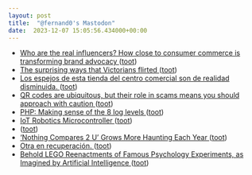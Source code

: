 ```yaml
---
layout: post
title:  "@fernand0's Mastodon"
date:  2023-12-07 15:05:56.434000+00:00
---
```

*  [Who are the real influencers? How close to consumer commerce is transforming brand advocacy  ](https://medium.com/@goodrebels/who-are-the-real-influencers-how-close-to-consumer-commerce-is-transforming-brand-advocacy-d29b92337959) ([toot](https://mastodon.social/@fernand0/111539752562238015))
*  [The surprising ways that Victorians flirted ](https://www.bbc.com/culture/article/20220114-the-surprising-ways-that-victorians-flirte) ([toot](https://mastodon.social/@fernand0/111539123824938613))
*  [Los espejos de esta tienda del centro comercial son de realidad disminuida.  ](https://mastodon.social/tags/tipin) ([toot](https://mastodon.social/@fernand0/111539100440383589))
*  [QR codes are ubiquitous, but their role in scams means you should approach with caution ](https://mashable.com/article/beware-qr-code-scam) ([toot](https://mastodon.social/@fernand0/111538919917651251))
*  [PHP: Making sense of the 8 log levels  ](https://darkghosthunter.medium.com/php-making-sense-of-the-8-log-levels-ddd27c4719a) ([toot](https://mastodon.social/@fernand0/111538608863552088))
*  [IoT Robotics Microcontroller  ](https://medium.com/@MohamedWasim001/iot-robotics-microcontroller-f3f6e079924a) ([toot](https://mastodon.social/@fernand0/111538351058908055))
*  [ ](https://mastodon.social/users/fernand0/statuses/111537676569204913/activity) ([toot](https://mastodon.social/users/fernand0/statuses/111537676569204913/activity))
*  [‘Nothing Compares 2 U’ Grows More Haunting Each Year ](https://melmagazine.com/en-us/story/sinead-o-connor-nothing-compares-2-) ([toot](https://mastodon.social/@fernand0/111536718955492318))
*  [Otra en recuperación. ](https://avecesunafoto.wordpress.com/2023/12/06/otra-en-recuperacion) ([toot](https://mastodon.social/@fernand0/111534831083014914))
*  [Behold LEGO Reenactments of Famous Psychology Experiments, as Imagined by Artificial Intelligence ](https://www.openculture.com/2023/11/behold-lego-reenactments-of-famous-psychology-experiments-as-imagined-by-artificial-intelligence.htm) ([toot](https://mastodon.social/@fernand0/111534799347433082))

